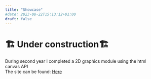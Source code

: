 ```yaml
---
title: "Showcase"
#date: 2023-08-22T15:13:12+01:00
draft: false
---
```

    
# 🏗️ **Under construction**🏗️

During second year I completed a 2D graphics module using the html canvas API  
The site can be found: [Here](/external/graphics.html)